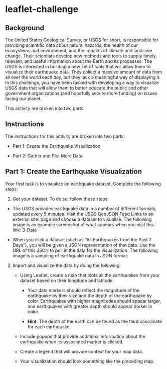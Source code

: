 # leaflet-challenge
## Background
The United States Geological Survey, or USGS for short, is responsible for providing scientific data about natural hazards, the health of our ecosystems and environment, and the impacts of climate and land-use change. Their scientists develop new methods and tools to supply timely, relevant, and useful information about the Earth and its processes.
The USGS is interested in building a new set of tools that will allow them to visualize their earthquake data. They collect a massive amount of data from all over the world each day, but they lack a meaningful way of displaying it. In this challenge, you have been tasked with developing a way to visualize USGS data that will allow them to better educate the public and other government organizations (and hopefully secure more funding) on issues facing our planet.


This activity are broken into two parts:

## Instructions
The instructions for this activity are broken into two parts:

* Part 1: Create the Earthquake Visualization

* Part 2: Gather and Plot More Data

## Part 1: Create the Earthquake Visualization
Your first task is to visualize an earthquake dataset. Complete the following steps:

1. Get your dataset. To do so, follow these steps:
* The USGS provides earthquake data in a number of different formats, updated every 5 minutes. Visit the USGS GeoJSON Feed Links to an external site. page and choose a dataset to visualize. The following image is an example screenshot of what appears when you visit this link:
3-Data

* When you click a dataset (such as "All Earthquakes from the Past 7 Days"), you will be given a JSON representation of that data. Use the URL of this JSON to pull in the data for the visualization. The following image is a sampling of earthquake data in JSON format:

2. Import and visualize the data by doing the following:

    * Using Leaflet, create a map that plots all the earthquakes from your dataset based on their longitude and latitude.

        * Your data markers should reflect the magnitude of the earthquake by their size and the depth of the earthquake by color. Earthquakes with higher magnitudes should appear larger, and earthquakes with greater depth should appear darker in color.

        * **Hint**: The depth of the earth can be found as the third coordinate for each earthquake.
        
    * Include popups that provide additional information about the earthquake when its associated marker is clicked.

    * Create a legend that will provide context for your map data.

    * Your visualization should look something like the preceding map.
